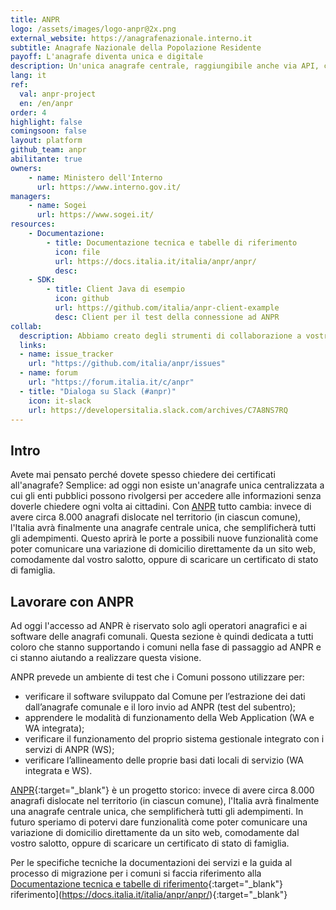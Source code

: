 ```yaml
---
title: ANPR
logo: /assets/images/logo-anpr@2x.png
external_website: https://anagrafenazionale.interno.it
subtitle: Anagrafe Nazionale della Popolazione Residente
payoff: L'anagrafe diventa unica e digitale
description: Un'unica anagrafe centrale, raggiungibile anche via API, che mantiene le informazioni aggiornate su residenza, stato di famiglia, e molto altro.
lang: it
ref:
  val: anpr-project
  en: /en/anpr
order: 4
highlight: false
comingsoon: false
layout: platform
github_team: anpr
abilitante: true
owners:
    - name: Ministero dell'Interno
      url: https://www.interno.gov.it/
managers:
    - name: Sogei
      url: https://www.sogei.it/
resources:
    - Documentazione:
        - title: Documentazione tecnica e tabelle di riferimento
          icon: file
          url: https://docs.italia.it/italia/anpr/anpr/
          desc:
    - SDK:
        - title: Client Java di esempio
          icon: github
          url: https://github.com/italia/anpr-client-example
          desc: Client per il test della connessione ad ANPR
collab:
  description: Abbiamo creato degli strumenti di collaborazione a vostra disposizione, tra cui un issue tracker e un forum dedicato alla discussione delle problematiche di integrazione.
  links:
  - name: issue_tracker
    url: "https://github.com/italia/anpr/issues"
  - name: forum
    url: "https://forum.italia.it/c/anpr"
  - title: "Dialoga su Slack (#anpr)"
    icon: it-slack
    url: https://developersitalia.slack.com/archives/C7A8NS7RQ
---
```


## Intro

Avete mai pensato perché dovete spesso chiedere dei certificati all'anagrafe?
Semplice: ad oggi non esiste un'anagrafe unica centralizzata a cui gli enti
pubblici possono rivolgersi per accedere alle informazioni senza doverle
chiedere ogni volta ai cittadini. Con [ANPR](https://anpr.interno.it/) tutto
cambia: invece di avere circa 8.000 anagrafi dislocate nel territorio (in
ciascun comune), l'Italia avrà finalmente una anagrafe centrale unica, che
semplificherà tutti gli adempimenti.
Questo aprirà le porte a possibili nuove funzionalità come poter comunicare una
variazione di domicilio direttamente da un sito web, comodamente dal vostro
salotto, oppure di scaricare un certificato di stato di famiglia.


## Lavorare con ANPR

Ad oggi l'accesso ad ANPR è riservato solo agli operatori anagrafici e ai
software delle anagrafi comunali. Questa sezione è quindi dedicata a tutti
coloro che stanno supportando i comuni nella fase di passaggio ad ANPR e ci
stanno aiutando a realizzare questa visione.

ANPR prevede un ambiente di test che i Comuni possono utilizzare per:

- verificare il software sviluppato dal Comune per l’estrazione dei dati dall’anagrafe comunale e il loro invio ad ANPR (test del subentro);
- apprendere le modalità di funzionamento della Web Application (WA e WA integrata);
- verificare il funzionamento del proprio sistema gestionale integrato con i servizi di ANPR (WS);
- verificare l’allineamento delle proprie basi dati locali di servizio (WA integrata e WS).

[ANPR](https://www.anpr.interno.it/portale/){:target="_blank"} è un progetto
storico: invece di avere circa 8.000 anagrafi dislocate nel territorio (in
ciascun comune), l'Italia avrà finalmente una anagrafe centrale unica, che
semplificherà tutti gli adempimenti.
In futuro speriamo di potervi dare funzionalità come poter comunicare una
variazione di domicilio direttamente da un sito web, comodamente dal vostro
salotto, oppure di scaricare un certificato di stato di famiglia.

Per le specifiche tecniche la documentazioni dei servizi e la guida al processo
di migrazione per i comuni si faccia riferimento alla [Documentazione tecnica
e tabelle di riferimento](https://docs.italia.it/italia/anpr/anpr/){:target="_blank"}
riferimento](https://docs.italia.it/italia/anpr/anpr/){:target="_blank"}
